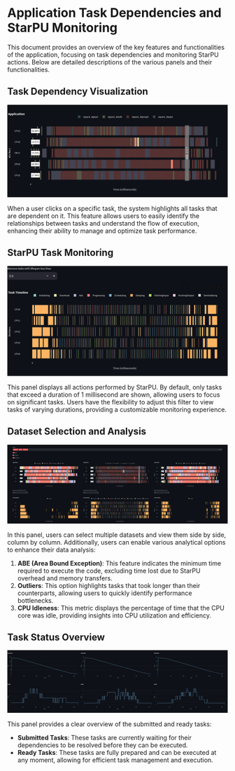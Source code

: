 # Application Task Dependencies and StarPU Monitoring
This document provides an overview of the key features and functionalities of the application, focusing on task dependencies and monitoring StarPU actions. Below are detailed descriptions of the various panels and their functionalities.

## Task Dependency Visualization

![Task Dependency Visualization](dark/application-task-deps.png)

When a user clicks on a specific task, the system highlights all tasks that are dependent on it. This feature allows users to easily identify the relationships between tasks and understand the flow of execution, enhancing their ability to manage and optimize task performance.

## StarPU Task Monitoring

![StarPU Tasks Monitoring](dark/starpu-tasks.png)

This panel displays all actions performed by StarPU. By default, only tasks that exceed a duration of 1 millisecond are shown, allowing users to focus on significant tasks. Users have the flexibility to adjust this filter to view tasks of varying durations, providing a customizable monitoring experience.

## Dataset Selection and Analysis
![StarPU Application Panel](dark/starpu_application_panel.png)

In this panel, users can select multiple datasets and view them side by side, column by column. Additionally, users can enable various analytical options to enhance their data analysis:

1. **ABE (Area Bound Exception)**: This feature indicates the minimum time required to execute the code, excluding time lost due to StarPU overhead and memory transfers.
2. **Outliers**: This option highlights tasks that took longer than their counterparts, allowing users to quickly identify performance bottlenecks.
3. **CPU Idleness**: This metric displays the percentage of time that the CPU core was idle, providing insights into CPU utilization and efficiency.

## Task Status Overview

![Submitted and Ready Tasks Panel](dark/submitted-ready-panel.png)

This panel provides a clear overview of the submitted and ready tasks:
- **Submitted Tasks**: These tasks are currently waiting for their dependencies to be resolved before they can be executed.
- **Ready Tasks**: These tasks are fully prepared and can be executed at any moment, allowing for efficient task management and execution.
